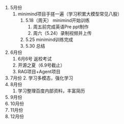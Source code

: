
1. 5月份
	1. minimind项目手搓一遍（学习积累大模型常见八股）
		1. 5.18（周天） minimind开始训练
			1. 周五前完成英语Pre ppt制作
			2. 周六（5.24）录制视频并上传
		2. 5.25 minimind训练完成
		3. 5.30 总结
2. 6月份
	1. 6月6号 返校考试
	2. 开源之夏（6.9号截止）
	3. RAG项目+Agent项目
3. 7月份
	2. 学习多模态，强化学习
4. 8月份
	1. 学习整理百度内部资料，丰富简历
5. 9月份
6. 10月份
7. 11月份
8. 12月份



